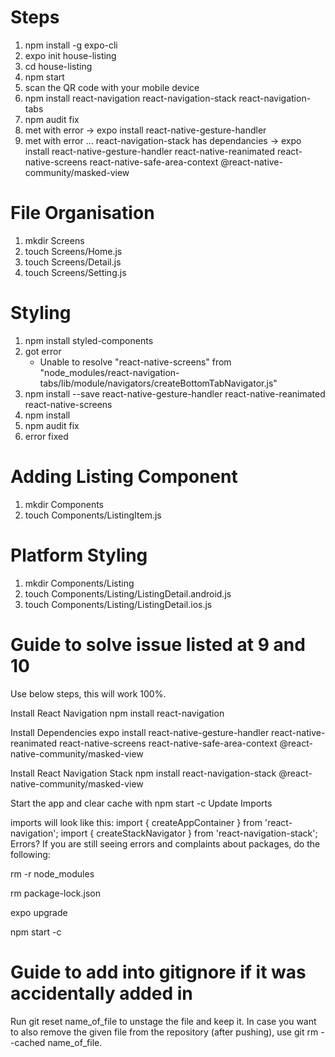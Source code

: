 # Steps
1.  npm install -g expo-cli
2.  expo init house-listing
3.  cd house-listing
4.  npm start
5.  scan the QR code with your mobile device
6.  npm install react-navigation react-navigation-stack react-navigation-tabs
7.  npm audit fix
9.  met with error
    -> expo install react-native-gesture-handler
10. met with error ... react-navigation-stack has dependancies
    -> expo install react-native-gesture-handler react-native-reanimated react-native-screens react-native-safe-area-context @react-native-community/masked-view

# File Organisation
1.  mkdir Screens
2.  touch Screens/Home.js
3.  touch Screens/Detail.js
4.  touch Screens/Setting.js

# Styling
1.  npm install styled-components
2.  got error
    - Unable to resolve "react-native-screens" from "node_modules/react-navigation-tabs/lib/module/navigators/createBottomTabNavigator.js"
3.  npm install --save react-native-gesture-handler react-native-reanimated react-native-screens
4.  npm install
5.  npm audit fix
6.  error fixed

# Adding Listing Component
1.  mkdir Components
2.  touch Components/ListingItem.js

# Platform Styling
1.  mkdir Components/Listing
2.  touch Components/Listing/ListingDetail.android.js
3.  touch Components/Listing/ListingDetail.ios.js



# Guide to solve issue listed at 9 and 10
Use below steps, this will work 100%.

Install React Navigation
npm install react-navigation

Install Dependencies
expo install react-native-gesture-handler react-native-reanimated react-native-screens react-native-safe-area-context @react-native-community/masked-view

Install React Navigation Stack
npm install react-navigation-stack @react-native-community/masked-view

Start the app and clear cache with npm start -c
Update Imports

imports  will  look like this:
import { createAppContainer } from 'react-navigation';
import { createStackNavigator } from 'react-navigation-stack';
Errors? If you are still seeing errors and complaints about packages, do the following:

rm -r node_modules

rm package-lock.json

expo upgrade

npm start -c

# Guide to add into gitignore if it was accidentally added in
Run git reset name_of_file to unstage the file and keep it. In case you want to also remove the given file from the repository (after pushing), use git rm --cached name_of_file.